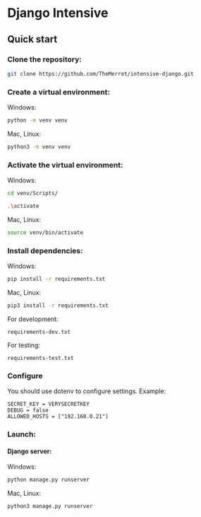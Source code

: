 # Django Intensive

## Quick start

### Clone the repository:
```bash
git clone https://github.com/TheMerret/intensive-django.git
```

### Create a virtual environment:

Windows:
```bash
python -m venv venv
```
Mac, Linux:
```bash
python3 -m venv venv
```

### Activate the virtual environment:

Windows:
```bash
cd venv/Scripts/
```
```bash
.\activate
```
Mac, Linux:
```bash
source venv/bin/activate
```

### Install dependencies:

Windows:
```bash
pip install -r requirements.txt
```
Mac, Linux:
```bash
pip3 install -r requirements.txt
```

For development:

```
requirements-dev.txt
```

For testing:

```
requirements-test.txt
```

### Configure

You should use dotenv to configure settings. Example:

```
SECRET_KEY = VERYSECRETKEY
DEBUG = false
ALLOWED_HOSTS = ["192.168.0.21"]
```

### Launch:

#### Django server:

Windows:
```bash
python manage.py runserver
```
Mac, Linux:
```bash
python3 manage.py runserver
```
